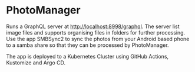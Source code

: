 # PhotoManager

Runs a GraphQL server at [http://localhost:8998/graphql](http://localhost:8998/graphql). The server list image files and supports organising files in folders for further processing. Use the app SMBSync2 to sync the photos from your Android based phone to a samba share so that they can be processed by PhotoManager.

The app is deployed to a Kubernetes Cluster using GitHub Actions, Kustomize and Argo CD.
